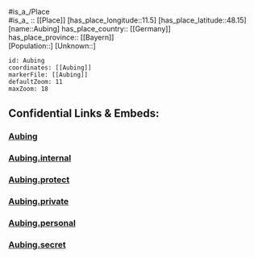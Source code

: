 ﻿---
location: [48.15,11.5] 
mapzoom: [7,12] 
mapmarker: city 
type: City
tags:
- geo/City


SpocWebEntityId: 28919
isDeleted: false
confidential: public

---
#is_a_/Place  
#is_a_ :: [[Place]] 
[has_place_longitude::11.5] 
[has_place_latitude::48.15] 
[name::Aubing] 
has_place_country:: [[Germany]]  
has_place_province:: [[Bayern]]  
[Population::] 
[Unknown::] 


```leaflet
id: Aubing
coordinates: [[Aubing]] 
markerFile: [[Aubing]] 
defaultZoom: 11 
maxZoom: 18
```


## Confidential Links & Embeds: 

### [Aubing](/_public/Earth/Continent/Europe/Europe~Central/Germany/Germany~West/Bayern/counties~Bayern/München-City/City/Aubing.md) 

### [Aubing.internal](/_internal/Earth/Continent/Europe/Europe~Central/Germany/Germany~West/Bayern/counties~Bayern/München-City/City/Aubing.internal.md) 

### [Aubing.protect](/_protect/Earth/Continent/Europe/Europe~Central/Germany/Germany~West/Bayern/counties~Bayern/München-City/City/Aubing.protect.md) 

### [Aubing.private](/_private/Earth/Continent/Europe/Europe~Central/Germany/Germany~West/Bayern/counties~Bayern/München-City/City/Aubing.private.md) 

### [Aubing.personal](/_personal/Earth/Continent/Europe/Europe~Central/Germany/Germany~West/Bayern/counties~Bayern/München-City/City/Aubing.personal.md) 

### [Aubing.secret](/_secret/Earth/Continent/Europe/Europe~Central/Germany/Germany~West/Bayern/counties~Bayern/München-City/City/Aubing.secret.md) 

